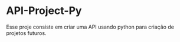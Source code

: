 # API-Project-Py
Esse proje consiste em criar uma API usando python para criação de projetos futuros.
